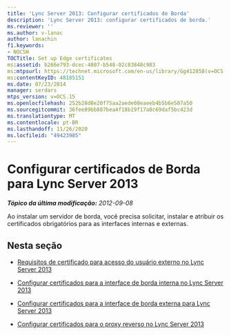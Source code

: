 ```yaml
---
title: 'Lync Server 2013: Configurar certificados de Borda'
description: 'Lync Server 2013: configurar certificados de borda.'
ms.reviewer: ''
ms.author: v-lanac
author: lanachin
f1.keywords:
- NOCSH
TOCTitle: Set up Edge certificates
ms:assetid: b266e793-dcec-4807-b548-02c83848c983
ms:mtpsurl: https://technet.microsoft.com/en-us/library/Gg412858(v=OCS.15)
ms:contentKeyID: 48185151
ms.date: 07/23/2014
manager: serdars
mtps_version: v=OCS.15
ms.openlocfilehash: 252b28d8e20f75aa2aede08eaeeb4b5b6e507a50
ms.sourcegitcommit: 36fee89bb887bea4f18b19f17a8c69daf5bc423d
ms.translationtype: MT
ms.contentlocale: pt-BR
ms.lasthandoff: 11/26/2020
ms.locfileid: "49423985"
---
```

# <a name="set-up-edge-certificates-for-lync-server-2013"></a>Configurar certificados de Borda para Lync Server 2013

<div data-xmlns="http://www.w3.org/1999/xhtml">

<div class="topic" data-xmlns="http://www.w3.org/1999/xhtml" data-msxsl="urn:schemas-microsoft-com:xslt" data-cs="https://msdn.microsoft.com/">

<div data-asp="https://msdn2.microsoft.com/asp">



</div>

<div id="mainSection">

<div id="mainBody">

<span> </span>

_**Tópico da última modificação:** 2012-09-08_

Ao instalar um servidor de borda, você precisa solicitar, instalar e atribuir os certificados obrigatórios para as interfaces internas e externas.

<div>

## <a name="in-this-section"></a>Nesta seção

  - [Requisitos de certificado para acesso do usuário externo no Lync Server 2013](lync-server-2013-certificate-requirements-for-external-user-access.md)

  - [Configurar certificados para a interface de borda interna no Lync Server 2013](lync-server-2013-set-up-certificates-for-the-internal-edge-interface.md)

  - [Configurar certificados para a interface de borda externa para Lync Server 2013](lync-server-2013-set-up-certificates-for-the-external-edge-interface.md)

  - [Configurar certificados para o proxy reverso no Lync Server 2013](lync-server-2013-set-up-certificates-for-the-reverse-proxy.md)

</div>

</div>

<span> </span>

</div>

</div>

</div>

